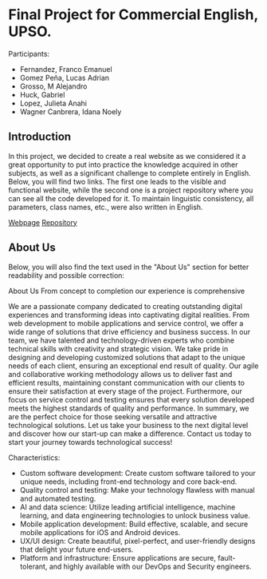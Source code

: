 # Final Project for Commercial English, UPSO.

Participants:
* Fernandez, Franco Emanuel
* Gomez Peña, Lucas Adrian
* Grosso, M Alejandro
* Huck, Gabriel
* Lopez, Julieta Anahi
* Wagner Canbrera, Idana Noely

## Introduction
In this project, we decided to create a real website as we considered it a great opportunity to put into practice the knowledge acquired in other subjects, as well as a significant challenge to complete entirely in English.
Below, you will find two links. The first one leads to the visible and functional website, while the second one is a project repository where you can see all the code developed for it. To maintain linguistic consistency, all parameters, class names, etc., were also written in English.

[Webpage]()
[Repository]()

## About Us
Below, you will also find the text used in the "About Us" section for better readability and possible correction:


About Us
From concept to completion our experience is comprehensive

We are a passionate company dedicated to creating outstanding digital experiences and transforming ideas into captivating digital realities. From web development to mobile applications and service control, we offer a wide range of solutions that drive efficiency and business success.
In our team, we have talented and technology-driven experts who combine technical skills with creativity and strategic vision. We take pride in designing and developing customized solutions that adapt to the unique needs of each client, ensuring an exceptional end result of quality.
Our agile and collaborative working methodology allows us to deliver fast and efficient results, maintaining constant communication with our clients to ensure their satisfaction at every stage of the project.
Furthermore, our focus on service control and testing ensures that every solution developed meets the highest standards of quality and performance.
In summary, we are the perfect choice for those seeking versatile and attractive technological solutions. Let us take your business to the next digital level and discover how our start-up can make a difference. Contact us today to start your journey towards technological success!

Characteristics:
* Custom software development: Create custom software tailored to your unique needs, including front-end technology and core back-end.
* Quality control and testing: Make your technology flawless with manual and automated testing.
* AI and data science: Utilize leading artificial intelligence, machine learning, and data engineering technologies to unlock business value.
* Mobile application development: Build effective, scalable, and secure mobile applications for iOS and Android devices.
* UX/UI design: Create beautiful, pixel-perfect, and user-friendly designs that delight your future end-users.
* Platform and infrastructure: Ensure applications are secure, fault-tolerant, and highly available with our DevOps and Security engineers.